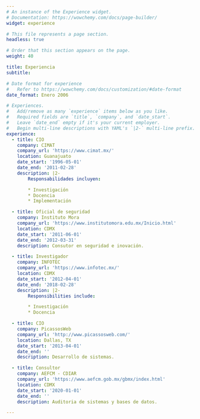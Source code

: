 ```yaml
---
# An instance of the Experience widget.
# Documentation: https://wowchemy.com/docs/page-builder/
widget: experience

# This file represents a page section.
headless: true

# Order that this section appears on the page.
weight: 40

title: Experiencia
subtitle:

# Date format for experience
#   Refer to https://wowchemy.com/docs/customization/#date-format
date_format: Enero 2006

# Experiences.
#   Add/remove as many `experience` items below as you like.
#   Required fields are `title`, `company`, and `date_start`.
#   Leave `date_end` empty if it's your current employer.
#   Begin multi-line descriptions with YAML's `|2-` multi-line prefix.
experience:
  - title: CIO
    company: CIMAT
    company_url: 'https://www.cimat.mx/'
    location: Guanajuato
    date_start: '1996-05-01'
    date_end: '2011-02-28'
    description: |2-
        Responsabilidades incluyen:

        * Investigación
        * Docencia
        * Implementación

  - title: Oficial de seguridad
    company: Instituto Mora
    company_url: 'https://www.institutomora.edu.mx/Inicio.html'
    location: CDMX
    date_start: '2011-06-01'
    date_end: '2012-03-31'
    description: Consutor en seguridad e inovación.

  - title: Investigador
    company: INFOTEC
    company_url: 'https://www.infotec.mx/'
    location: CDMX
    date_start: '2012-04-01'
    date_end: '2018-02-28'
    description: |2-
        Responsibilities include:

        * Investigación
        * Docencia

  - title: CIO
    company: PicassosWeb
    company_url: 'http://www.picassosweb.com/'
    location: Dallas, TX
    date_start: '2013-04-01'
    date_end: ''
    description: Desarrollo de sistemas.

  - title: Consultor
    company: AEFCM - CDIAR
    company_url: 'https://www.aefcm.gob.mx/gbmx/index.html'
    location: CDMX
    date_start: '2020-01-01'
    date_end: ''
    description: Auditoria de sistemas y bases de datos.

---
```

